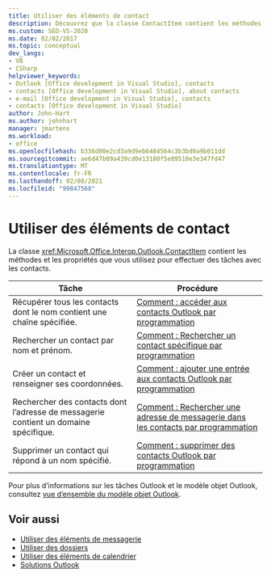 ```yaml
---
title: Utiliser des éléments de contact
description: Découvrez que la classe ContactItem contient les méthodes et les propriétés que vous utilisez pour effectuer des tâches avec des contacts.
ms.custom: SEO-VS-2020
ms.date: 02/02/2017
ms.topic: conceptual
dev_langs:
- VB
- CSharp
helpviewer_keywords:
- Outlook [Office development in Visual Studio], contacts
- contacts [Office development in Visual Studio], about contacts
- e-mail [Office development in Visual Studio], contacts
- contacts [Office development in Visual Studio]
author: John-Hart
ms.author: johnhart
manager: jmartens
ms.workload:
- office
ms.openlocfilehash: b336d00e2cd3a9d9eb6484564c3b3bd0a9b011dd
ms.sourcegitcommit: ae6d47b09a439cd0e13180f5e89510e3e347fd47
ms.translationtype: MT
ms.contentlocale: fr-FR
ms.lasthandoff: 02/08/2021
ms.locfileid: "99847568"
---
```

# <a name="work-with-contact-items"></a>Utiliser des éléments de contact
  La classe <xref:Microsoft.Office.Interop.Outlook.ContactItem> contient les méthodes et les propriétés que vous utilisez pour effectuer des tâches avec les contacts.

|Tâche|Procédure|
|----------|---------------|
|Récupérer tous les contacts dont le nom contient une chaîne spécifiée.|[Comment : accéder aux contacts Outlook par programmation](../vsto/how-to-programmatically-access-outlook-contacts.md)|
|Rechercher un contact par nom et prénom.|[Comment : Rechercher un contact spécifique par programmation](../vsto/how-to-programmatically-search-for-a-specific-contact.md)|
|Créer un contact et renseigner ses coordonnées.|[Comment : ajouter une entrée aux contacts Outlook par programmation](../vsto/how-to-programmatically-add-an-entry-to-outlook-contacts.md)|
|Rechercher des contacts dont l’adresse de messagerie contient un domaine spécifique.|[Comment : Rechercher une adresse de messagerie dans les contacts par programmation](../vsto/how-to-programmatically-search-for-an-e-mail-address-in-contacts.md)|
|Supprimer un contact qui répond à un nom spécifié.|[Comment : supprimer des contacts Outlook par programmation](../vsto/how-to-programmatically-delete-outlook-contacts.md)|

 Pour plus d’informations sur les tâches Outlook et le modèle objet Outlook, consultez [vue d’ensemble du modèle objet Outlook](../vsto/outlook-object-model-overview.md).

## <a name="see-also"></a>Voir aussi
- [Utiliser des éléments de messagerie](../vsto/working-with-mail-items.md)
- [Utiliser des dossiers](../vsto/working-with-folders.md)
- [Utiliser des éléments de calendrier](../vsto/working-with-calendar-items.md)
- [Solutions Outlook](../vsto/outlook-solutions.md)

